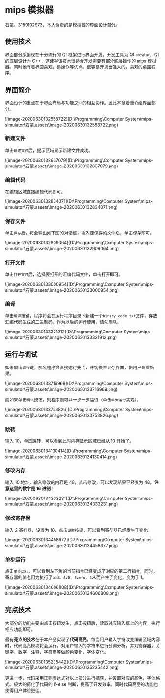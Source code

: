 # mips 模拟器

石蒙，3180102973，本人负责的是模拟器的界面设计部分。

## 使用技术

界面部分采用现在十分流行的 Qt 框架进行界面开发，开发工具为 Qt creator，Qt 的底层设计为 C++，这使得该技术很适合开发需要有部分底层操作的 mips 模拟器。同时他有着界面美观，易操作等优点。很容易开发出强大的，美观的桌面程序。

## 界面简介

界面设计的重点在于界面布局与功能之间的相互协作。因此本章着重介绍界面部分。

![image-20200630132558722](D:\Programming\Computer System\mips-simulator\石蒙.assets\image-20200630132558722.png)

### 新建文件

单击`新建文件`后，提示区域显示新建文件成功。

![image-20200630132637079](D:\Programming\Computer System\mips-simulator\石蒙.assets\image-20200630132637079.png)

### 编辑代码

在编辑区域直接编辑代码即可。

![image-20200630132834071](D:\Programming\Computer System\mips-simulator\石蒙.assets\image-20200630132834071.png)

### 保存文件

单击`保存`后，将会弹出如下图的对话框，输入要保存的文件名，单击保存即可。

![image-20200630132909064](D:\Programming\Computer System\mips-simulator\石蒙.assets\image-20200630132909064.png)

### 打开文件

单击`打开文件`后，选择要打开的汇编代码文件，单击打开即可。

![image-20200630133000954](D:\Programming\Computer System\mips-simulator\石蒙.assets\image-20200630133000954.png)

### 编译

单击`编译`按键，程序将会在运行程序目录下新建一个`binary_code.txt`文件，存放汇编代码生成的二进制码，作为以后的运行使用，请勿删除。

![image-20200630133321912](D:\Programming\Computer System\mips-simulator\石蒙.assets\image-20200630133321912.png)

## 运行与调试

如果单击`运行`键，那么程序会直接运行完毕，并切换至显存界面，供用户查看结果。

![image-20200630133716969](D:\Programming\Computer System\mips-simulator\石蒙.assets\image-20200630133716969.png)

而如果单击`调试`按钮，则程序则可以一步一步运行（单击`单步运行`实现）。

![image-20200630133753826](D:\Programming\Computer System\mips-simulator\石蒙.assets\image-20200630133753826.png)

### 跳转

输入 10，单击跳转，可以看到此时内存显示区域已经从 10 开始了。

![image-20200630134130414](D:\Programming\Computer System\mips-simulator\石蒙.assets\image-20200630134130414.png)

### 修改内存

输入 10 地址，输入修改的内容是 48，点击修改，可以发现结果已经变为 48。**注意这里的数字是 16 进制！**

![image-20200630134333231](D:\Programming\Computer System\mips-simulator\石蒙.assets\image-20200630134333231.png)

### 修改寄存器

输入 2 寄存器，设置为 10，点击`设置`按键，可以看到寄存器已经发生了变化。

![image-20200630134458677](D:\Programming\Computer System\mips-simulator\石蒙.assets\image-20200630134458677.png)

### 单步运行

点击`单步运行`，可以看到左下角的当前指令已经变成了对应的第二行指令，同时，寄存器的值也因为执行了`addi $v0, $zero, 1`从而产生了变化，变为了 1。

![image-20200630134606808](D:\Programming\Computer System\mips-simulator\石蒙.assets\image-20200630134606808.png)

## 亮点技术

大部分的功能主要由点击按钮发生，点击按钮后，读取对应输入框上的内容，执行相应功能即可。

最有**亮点的技术**在于本产品实现了**代码高亮**，每当用户输入字符改变编辑区域内容时，代码高亮模块将会运行，对用户输入的字符串进行分词分析，并对寄存器，关键字，数字，注释，字符串等做颜色变化，字体变化。

![image-20200630135235442](D:\Programming\Computer System\mips-simulator\石蒙.assets\image-20200630135235442.png)

更进一步，代码采用正则表达式对以上部分进行捕获，并设置对应的颜色，字体格式。极大的简化了代码的 if-else 判断，提高了开发效率。同时代码高亮的功能也使得用户体验更佳。